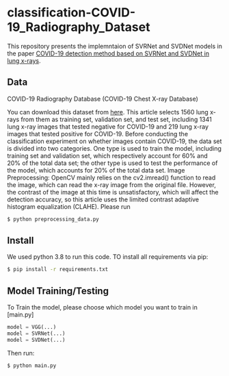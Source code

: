 # classification-COVID-19_Radiography_Dataset
This repository presents the implemntaion of SVRNet and SVDNet models in the paper [COVID-19 detection method based on SVRNet and SVDNet in lung x-rays](https://www.ncbi.nlm.nih.gov/pmc/articles/PMC8404611/pdf/JMI-008-017504.pdf).

## Data
COVID-19 Radiography Database (COVID-19 Chest X-ray Database)

You can download this dataset from [here](https://www.kaggle.com/tawsifurrahman/covid19-radiography-database?fbclid=IwAR3JBdbiHVJFYHcNlR3r3Z1esKY3UKrCHJd8Nrhv4OPXdGhOZWtEcqtjEEg). This article selects 1560 lung x-rays from them as training set, validation set, and test set, including 1341 lung x-ray images that tested negative for COVID-19 and 219 lung x-ray images that tested positive for COVID-19. Before conducting the classification experiment on whether images contain COVID-19, the data set is divided into two categories. One type is used to train the model, including training set and validation set, which respectively account for 60% and 20% of the total data set; the other type is used to test the performance of the model, which accounts for 20% of the total data set. Image Preprocessing: OpenCV mainly relies on the cv2.imread() function to read the image, which can read the x-ray image from the original file. However, the contrast of the image at this time is unsatisfactory, which will affect the detection accuracy, so this article uses the limited contrast adaptive histogram equalization (CLAHE). Please run

```bash
$ python preprocessing_data.py
```

## Install
We used python 3.8 to run this code. TO install all requirements via pip:

```bash
$ pip install -r requirements.txt
```

## Model Training/Testing 
To Train the model, please choose which model you want to train in [main.py] 

```python
model = VGG(...)
model = SVRNet(...)
model = SVDNet(...)
```
Then run:

```bash
$ python main.py
```


